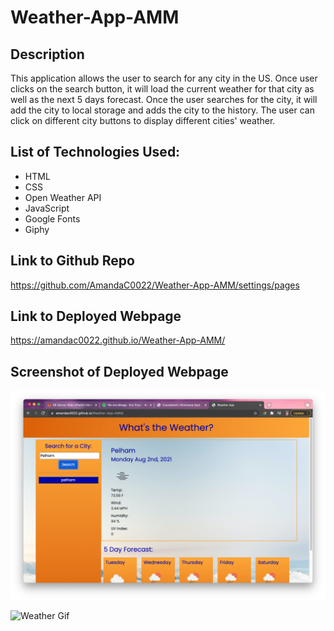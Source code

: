 # Weather-App-AMM

## Description
This application allows the user to search for any city in the US. Once user clicks on the search button, it will load the current weather for that city as well as the next 5 days forecast. Once the user searches for the city, it will add the city to local storage and adds the city to the history. The user can click on different city buttons to display different cities' weather. 

## List of Technologies Used: 
- HTML 
- CSS
- Open Weather API
- JavaScript 
- Google Fonts 
- Giphy 

## Link to Github Repo 
https://github.com/AmandaC0022/Weather-App-AMM/settings/pages

## Link to Deployed Webpage 
https://amandac0022.github.io/Weather-App-AMM/

## Screenshot of Deployed Webpage 
![Weather App Screenshot](WeatherApp-Screenshot.png)

![Weather Gif](https://media.giphy.com/media/xvd8GSwOaYf2Zp3DRg/giphy.gif)